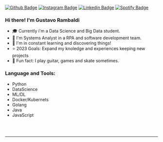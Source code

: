 [![Github Badge](https://img.shields.io/badge/-Facebook-blue?style=for-the-badge&logo=Facebook&logoColor=white&link=https://github.com/Rambolts)][facebook]
[![Instagram Badge](https://img.shields.io/badge/-instagram-red?style=for-the-badge&logo=instagram&logoColor=white&link=https://github.com/Rambolts)][instagram]
[![Linkedin Badge](https://img.shields.io/badge/-Linkedin-blue?style=for-the-badge&logo=Linkedin&logoColor=white&link=https://github.com/Rambolts)][linkedin]
[![Spotify Badge](https://img.shields.io/badge/-Spotify-3bb34b?style=for-the-badge&logo=Spotify&logoColor=161f16&link=https://github.com/Rambolts)][spotify]

</div>

### Hi there! I'm Gustavo Rambaldi

- :mortar_board: Currently i'm a Data Science and Big Data student.
- :necktie: I'm Systems Analyst in a RPA and software development team.
- :rocket: I'm in constant learning and discovering things!
- :star: 2023 Goals: Expand my knoledge and experiences keeping new projects
- :guitar: Fun fact: I play guitar, games and skate sometimes.

### Language and Tools:
- Python
- DataScience
- ML/DL
- Docker/Kubernets
- Golang
- Java
- JavaScript
<br />
<br />

---


[twitter]: https://twitter.com/GustavoRambaldi
[instagram]: https://www.instagram.com/gustavo_rambaldi
[linkedin]: https://linkedin.com/in/gustavo-rambaldi
[facebook]: https://www.facebook.com/gustavo.rambaldi10
[twitch]: https://www.twitch.tv/rambolts
[spotify]: https://open.spotify.com/user/12180839469

